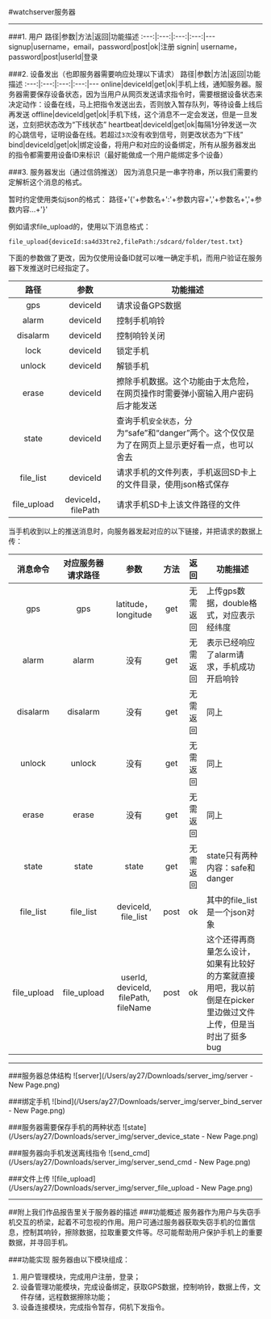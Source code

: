 #watchserver服务器

---

###1. 用户
路径|参数|方法|返回|功能描述
:---:|:---:|:---:|:---:|---
signup|username，email，password|post|ok|注册
signin| username，password|post|userId|登录


###2. 设备发出（也即服务器需要响应处理以下请求）
路径|参数|方法|返回|功能描述
:---:|:---:|:---:|:---:|---
online|deviceId|get|ok|手机上线，通知服务器。服务器需要保存设备状态，因为当用户从网页发送请求指令时，需要根据设备状态来决定动作：设备在线，马上把指令发送出去，否则放入暂存队列，等待设备上线后再发送
offline|deviceId|get|ok|手机下线，这个消息不一定会发送，但是一旦发送，立刻把状态改为“下线状态”
heartbeat|deviceId|get|ok|每隔1分钟发送一次的心跳信号，证明设备在线。若超过`3次`没有收到信号，则更改状态为“下线”
bind|deviceId|get|ok|绑定设备，将用户和对应的设备绑定，所有从服务器发出的指令都需要用设备ID来标识（最好能做成一个用户能绑定多个设备）

###3. 服务器发出（通过信鸽推送）
因为消息只是一串字符串，所以我们需要约定解析这个消息的格式。

暂时约定使用类似json的格式：
路径+'{'+参数名+':'+参数内容+','+参数名+','+参数内容...+'}'

例如请求file_upload的，使用以下消息格式：

	file_upload{deviceId:sa4d33tre2,filePath:/sdcard/folder/test.txt}

下面的参数做了更改，因为仅使用设备ID就可以唯一确定手机，而用户验证在服务器下发推送时已经指定了。

路径|参数|功能描述
:---:|:---:|---
gps|deviceId|请求设备GPS数据
alarm|deviceId|控制手机响铃
disalarm|deviceId|控制响铃关闭
lock|deviceId|锁定手机
unlock|deviceId|解锁手机
erase|deviceId|擦除手机数据。这个功能由于太危险，在网页操作时需要弹小窗输入用户密码后才能发送
state|deviceId|查询手机`安全状态`，分为“safe”和“danger”两个。这个仅仅是为了在网页上显示更好看一点，也可以舍去
file_list|deviceId|请求手机的文件列表，手机返回SD卡上的文件目录，使用json格式保存
file_upload|deviceId，filePath|请求手机SD卡上该文件路径的文件

当手机收到以上的推送消息时，向服务器发起对应的以下链接，并把请求的数据上传：

消息命令|对应服务器请求路径|参数|方法|返回|功能描述
:---:|:---:|:---:|:---:|:---:|---
gps|gps|latitude，longitude|get|无需返回|上传gps数据，double格式，对应表示经纬度
alarm|alarm|没有|get|无需返回|表示已经响应了alarm请求，手机成功开启响铃
disalarm|disalarm|没有|get|无需返回|同上
unlock|unlock|没有|get|无需返回|同上
erase|erase|没有|get|无需返回|同上
state|state|state|get|无需返回|state只有两种内容：safe和danger
file_list|file_list|deviceId, file_list|post|ok|其中的file_list是一个json对象
file_upload|file_upload|userId, deviceId, filePath, fileName|post|ok|这个还得再商量怎么设计，如果有比较好的方案就直接用吧，我以前倒是在picker里边做过文件上传，但是当时出了挺多bug


---
###服务器总体结构
![server](/Users/ay27/Downloads/server_img/server - New Page.png)

###绑定手机
![bind](/Users/ay27/Downloads/server_img/server_bind_server - New Page.png)

###服务器需要保存手机的两种状态
![state](/Users/ay27/Downloads/server_img/server_device_state - New Page.png)

###服务器向手机发送离线指令
![send_cmd](/Users/ay27/Downloads/server_img/server_send_cmd - New Page.png)

###文件上传
![file_upload](/Users/ay27/Downloads/server_img/server_file_upload - New Page.png)

---
##附上我们作品报告里关于服务器的描述
###功能概述服务器作为用户与失窃手机交互的桥梁，起着不可忽视的作用。用户可通过服务器获取失窃手机的位置信息，控制其响铃，擦除数据，拉取重要文件等。尽可能帮助用户保护手机上的重要数据，并寻回手机。
###功能实现服务器由以下模块组成：
1.	用户管理模块，完成用户注册，登录；2.	设备管理功能模块，完成设备绑定，获取GPS数据，控制响铃，数据上传，文件存储，远程数据擦除功能；3.	设备连接模块，完成指令暂存，伺机下发指令。